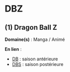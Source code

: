 # DBZ

## (1) Dragon Ball Z

**Domaine(s)** : Manga / Animé

**En lien** :

+ [DB](db.md) : saison antérieure
+ [DBS](dbs.md) : saison postérieure

